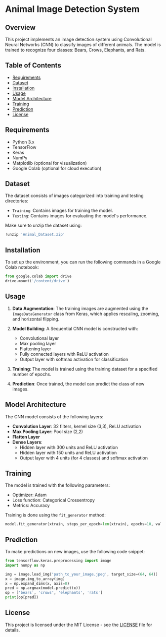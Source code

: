 
# Animal Image Detection System

## Overview
This project implements an image detection system using Convolutional Neural Networks (CNN) to classify images of different animals. The model is trained to recognize four classes: Bears, Crows, Elephants, and Rats.

## Table of Contents
- [Requirements](#requirements)
- [Dataset](#dataset)
- [Installation](#installation)
- [Usage](#usage)
- [Model Architecture](#model-architecture)
- [Training](#training)
- [Prediction](#prediction)
- [License](#license)

## Requirements
- Python 3.x
- TensorFlow
- Keras
- NumPy
- Matplotlib (optional for visualization)
- Google Colab (optional for cloud execution)

## Dataset
The dataset consists of images categorized into training and testing directories:
- `Training`: Contains images for training the model.
- `Testing`: Contains images for evaluating the model's performance.

Make sure to unzip the dataset using:
```bash
!unzip 'Animal_Dataset.zip'
```

## Installation
To set up the environment, you can run the following commands in a Google Colab notebook:

```python
from google.colab import drive
drive.mount('/content/drive')
```

## Usage
1. **Data Augmentation**: The training images are augmented using the `ImageDataGenerator` class from Keras, which applies rescaling, zooming, and horizontal flipping.
2. **Model Building**: A Sequential CNN model is constructed with:
   - Convolutional layer
   - Max pooling layer
   - Flattening layer
   - Fully connected layers with ReLU activation
   - Output layer with softmax activation for classification

3. **Training**: The model is trained using the training dataset for a specified number of epochs.

4. **Prediction**: Once trained, the model can predict the class of new images.

## Model Architecture
The CNN model consists of the following layers:
- **Convolution Layer**: 32 filters, kernel size (3,3), ReLU activation
- **Max Pooling Layer**: Pool size (2,2)
- **Flatten Layer**
- **Dense Layers**:
  - Hidden layer with 300 units and ReLU activation
  - Hidden layer with 150 units and ReLU activation
  - Output layer with 4 units (for 4 classes) and softmax activation

## Training
The model is trained with the following parameters:
- Optimizer: Adam
- Loss function: Categorical Crossentropy
- Metrics: Accuracy

Training is done using the `fit_generator` method:
```python
model.fit_generator(xtrain, steps_per_epoch=len(xtrain), epochs=10, validation_data=xtest, validation_steps=len(xtest))
```

## Prediction
To make predictions on new images, use the following code snippet:

```python
from tensorflow.keras.preprocessing import image
import numpy as np

img = image.load_img('path_to_your_image.jpeg', target_size=(64, 64))
x = image.img_to_array(img)
x = np.expand_dims(x, axis=0)
pred = np.argmax(model.predict(x))
op = ['bears', 'crows', 'elephants', 'rats']
print(op[pred])
```

## License
This project is licensed under the MIT License - see the [LICENSE](LICENSE) file for details.
